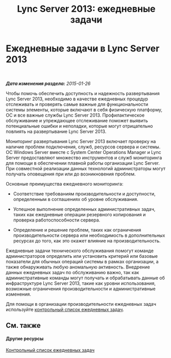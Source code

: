 ﻿---
title: 'Lync Server 2013: ежедневные задачи'
TOCTitle: Ежедневные задачи
ms:assetid: f7a5f99e-5d2b-445d-9ba1-cbfcfeff16ae
ms:mtpsurl: https://technet.microsoft.com/ru-ru/library/Dn720351(v=OCS.15)
ms:contentKeyID: 62222414
ms.date: 05/19/2016
mtps_version: v=OCS.15
ms.translationtype: HT
---

# Ежедневные задачи в Lync Server 2013

 

_**Дата изменения раздела:** 2015-01-26_

Чтобы помочь обеспечить доступность и надежность развертывания Lync Server 2013, необходимо в качестве ежедневных процедур отслеживать и проверять самые важные для функциональности системы элементы, которые включают в себя физическую платформу, ОС и все важные службы Lync Server 2013. Профилактическое обслуживание и упреждающее отслеживание поможет выявить потенциальные ошибки и неполадки, которые могут отрицательно повлиять на развертывание Lync Server 2013.

Мониторинг развертывания Lync Server 2013 включает проверку на наличие проблем подключения, служб, ресурсов сервера и системы. ОС Windows Server вместе с System Center Operations Manager и Lync Server предоставляют множество инструментов и служб мониторинга для помощи в обеспечении плавной работы организации Lync Server. При совместной реализации данных технологий администраторы могут получать оповещения при или до возникновения проблем.

Основные преимущества ежедневного мониторинга:

  - Соответствие требованиям производительности и доступности, определенным в соглашениях об уровне обслуживания.

  - Успешное выполнение определенных административных задач, таких как ежедневные операции резервного копирования и проверка работоспособности сервера.

  - Определение и решение проблем, таких как ограничения производительности сервера или необходимость в дополнительных ресурсах до того, как это окажет влияние на производительность.

Ежедневные задачи технического обслуживания помогут команде администраторов определить или установить критерий или базовые показатели для обычных операций системы в рамках организации, а также обнаруживать любую аномальную активность. Внедрение данных ежедневных задач по обслуживанию важно, так как административные команды могут получать и обрабатывать данные об инфраструктуре Lync Server 2013, такие как уровни использования, возможные ограничения производительности и административные изменения.

Для помощи в организации производительности ежедневных задач используйте [контрольный список ежедневных задач](lync-server-2013-operations-checklists.md).

## См. также

#### Другие ресурсы

[Контрольный список ежедневных задач](lync-server-2013-operations-checklists.md)

